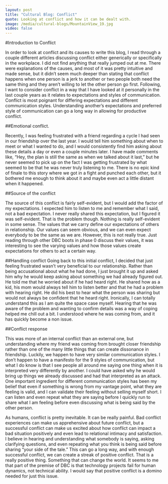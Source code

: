 ```yaml
---
layout: post
title: "Cultural Blog: Conflict"
quote: Looking at conflict and how it can be dealt with.
image: /media/cultural-blogs/MountainView_19.jpg
video: false
---
```


#Introduction to Conflict

In order to look at conflict and its causes to write this blog, I read through a couple different articles discussing conflict either generically or specifically in the workplace. I did not find anything that really jumped out at me. There were explanations of the causes, and most of it was pretty intuitive and made sense, but it didn’t seem much deeper than stating that conflict happens when one person is a jerk to another or two people both need the same thing and they aren’t willing to let the other person go first. Following, I want to consider conflict in a way that I have looked at it personally in the last couple years as it relates to expectations and styles of communication. Conflict is most poignant for differing expectations and different communication styles. Understanding another’s expectations and preferred style of communication can go a long way in allowing for productive conflict.

##Emotional conflict.

Recently, I was feeling frustrated with a friend regarding a cycle I had seen in our friendship over the last year. I would tell him something about when to meet or what I wanted to do, and I would consistently find him asking about these details a day or even a couple minutes later. I have made comments like, “Hey, the plan is still the same as when we talked about it last,” but he never seemed to pick up on the fact I was getting frustrated by what seemed to be that he was never truly listening to me. There is no epic kind of finale to this story where we got in a fight and punched each other, but it bothered me enough to think about it and maybe even act a little distant when it happened.

##Source of the conflict

The source of this conflict is fairly self-evident, but I would add the factor of my expectations. I expected him to listen to me and remember what I said, not a bad expectation. I never really shared this expectation, but I figured it was self-evident. That is the problem though. Nothing is really self-evident in some sense. The values that we carry define our expectations of others in relationship. Our values can seem obvious, and we can even expect everybody to be the same as we are. However, this is not really true. Just reading through other DBC boots in phase 0 discuss their values, it was interesting to see the varying values and how those values create expectations for others to act a certain way.

##Handling conflict
Going back to this initial conflict, I decided that just feeling frustrated wasn’t very beneficial to our relationship. Rather than being accusational about what he had done, I just brought it up and asked him why he would keep asking about something we had already figured out. He told me that he worried about if he had heard right. He shared how as a kid, his mom would always tell him to listen better and that he had a problem with hearing right. He did his best to hear what the person was sharing but would not always be confident that he heard right. Ironically, I can totally understand this as I am quite the space case myself. Hearing that he was aware of the problem and wanting to confirm details was a way of coping helped me chill out a bit. I understood where he was coming from, and it has quickly become a non issue.

##Conflict response

This was more of an internal conflict than an external one, but understanding where my friend was coming from brought closer friendship rather than one of the many little things that can create dissonance in friendship. Luckily, we happen to have very similar communication styles. I don’t happen to have a manifesto for the 9 styles of communication, but what I do know is that I see people all around me saying one thing when it is interpreted very differently by another. I could have asked why he would bring up things we already discussed and had that interpreted as an attack. One important ingredient for different communication styles has been my belief that even if something is wrong from my vantage point, what they are feeling is valid, and I can validate their feeling without selling myself short. I can listen and even repeat what they are saying before I quickly run to share what I am feeling before even discussing what is being said by the other person.

As humans, conflict is pretty inevitable. It can be really painful. Bad conflict experiences can make us apprehensive about future conflict, but a successful conflict can make us excited about how conflict can impact a bad situation positively and even lead to relational intimacy and satisfaction. I believe in hearing and understanding what somebody is saying, asking clarifying questions, and even repeating what you think is being said before sharing “your side of the tale.” This can go a long way, and with enough successful conflict, we can create a streak of positive conflict. That is a really positive thing. Something that can change the world. It seems to me that part of the premise of DBC is that technology projects fail for human dynamics, not technical ability. I would say that positive conflict is a domino needed for just this issue.